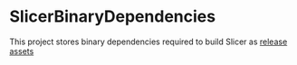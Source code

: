 SlicerBinaryDependencies
========================

This project stores binary dependencies required to build Slicer as [release assets](https://github.com/Slicer/SlicerBinaryDependencies/releases)

